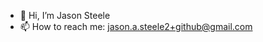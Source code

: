 - 👋 Hi, I’m Jason Steele
- 📫 How to reach me: jason.a.steele2+github@gmail.com

<!---
jasonasteele2/jasonasteele2 is a ✨ special ✨ repository because its `README.md` (this file) appears on your GitHub profile.
You can click the Preview link to take a look at your changes.
--->
